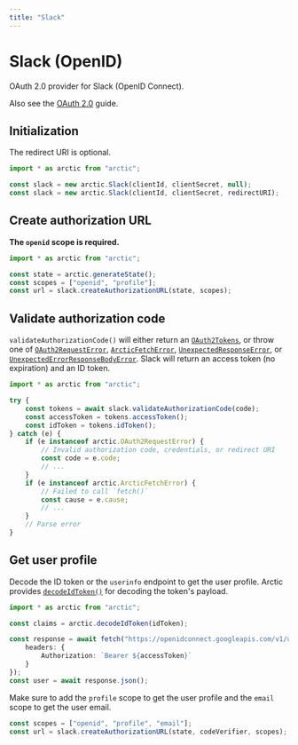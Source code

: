 ```yaml
---
title: "Slack"
---
```


# Slack (OpenID)

OAuth 2.0 provider for Slack (OpenID Connect).

Also see the [OAuth 2.0](/guides/oauth2) guide.

## Initialization

The redirect URI is optional.

```ts
import * as arctic from "arctic";

const slack = new arctic.Slack(clientId, clientSecret, null);
const slack = new arctic.Slack(clientId, clientSecret, redirectURI);
```

## Create authorization URL

**The `openid` scope is required.**

```ts
import * as arctic from "arctic";

const state = arctic.generateState();
const scopes = ["openid", "profile"];
const url = slack.createAuthorizationURL(state, scopes);
```

## Validate authorization code

`validateAuthorizationCode()` will either return an [`OAuth2Tokens`](/reference/main/OAuth2Tokens), or throw one of [`OAuth2RequestError`](/reference/main/OAuth2RequestError), [`ArcticFetchError`](/reference/main/ArcticFetchError), [`UnexpectedResponseError`](/reference/main/UnexpectedResponseError), or [`UnexpectedErrorResponseBodyError`](/reference/main/UnexpectedErrorResponseBodyError). Slack will return an access token (no expiration) and an ID token.

```ts
import * as arctic from "arctic";

try {
	const tokens = await slack.validateAuthorizationCode(code);
	const accessToken = tokens.accessToken();
	const idToken = tokens.idToken();
} catch (e) {
	if (e instanceof arctic.OAuth2RequestError) {
		// Invalid authorization code, credentials, or redirect URI
		const code = e.code;
		// ...
	}
	if (e instanceof arctic.ArcticFetchError) {
		// Failed to call `fetch()`
		const cause = e.cause;
		// ...
	}
	// Parse error
}
```

## Get user profile

Decode the ID token or the `userinfo` endpoint to get the user profile. Arctic provides [`decodeIdToken()`](/reference/main/decodeIdToken) for decoding the token's payload.

```ts
import * as arctic from "arctic";

const claims = arctic.decodeIdToken(idToken);
```

```ts
const response = await fetch("https://openidconnect.googleapis.com/v1/userinfo", {
	headers: {
		Authorization: `Bearer ${accessToken}`
	}
});
const user = await response.json();
```

Make sure to add the `profile` scope to get the user profile and the `email` scope to get the user email.

```ts
const scopes = ["openid", "profile", "email"];
const url = slack.createAuthorizationURL(state, codeVerifier, scopes);
```

